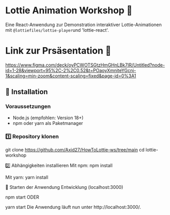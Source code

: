 # Lottie Animation Workshop 🚀

Eine React-Anwendung zur Demonstration interaktiver Lottie-Animationen mit `@lottiefiles/lottie-player`und 'lottie-react'.

# Link zur Prsäsentation 🚀
https://www.figma.com/deck/oyPCWOTSGtzHmGHnLBk7IR/Untitled?node-id=1-28&viewport=95%2C-2%2C0.52&t=POaoyXmniteYGcnj-1&scaling=min-zoom&content-scaling=fixed&page-id=0%3A1

## 🔧 Installation

### Voraussetzungen
- Node.js (empfohlen: Version 18+)
- npm oder yarn als Paketmanager

### 1️⃣ Repository klonen
git clone <https://github.com/Axid27/HowToLottie-ws/tree/main>
cd lottie-workshop

2️⃣ Abhängigkeiten installieren
Mit npm:
npm install

Mit yarn:
yarn install

🚀 Starten der Anwendung
Entwicklung (localhost:3000)

npm start
ODER

yarn start
Die Anwendung läuft nun unter http://localhost:3000/.
